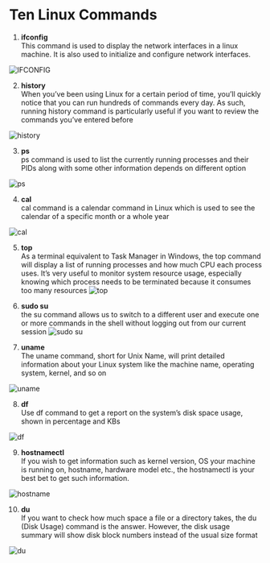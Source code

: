 <h1>Ten Linux Commands</h1>

1. <b>ifconfig</b> <br>
This command is used to display the network interfaces in a linux machine. It is also used to initialize and configure network interfaces.

![IFCONFIG](https://user-images.githubusercontent.com/32138488/188266590-f5f8c2c1-905b-45bc-82e3-bb20d3157c4f.PNG)

2. <b>history</b> <br>
When you’ve been using Linux for a certain period of time, you’ll quickly notice that you can run hundreds of commands every day. As such, running history command is particularly useful if you want to review the commands you’ve entered before

![history](https://user-images.githubusercontent.com/32138488/188267119-33963a8c-21d6-4cad-a2a9-8022521d0ca0.PNG)

3. <b>ps</b> <br>
ps command is used to list the currently running processes and their PIDs along with some other information depends on different option

![ps](https://user-images.githubusercontent.com/32138488/188267263-76b0b971-fc78-4c0e-89ba-31fe31bc7e48.PNG)

4. <b>cal</b> <br>
cal command is a calendar command in Linux which is used to see the calendar of a specific month or a whole year

![cal](https://user-images.githubusercontent.com/32138488/188267319-0417e8b3-efd4-462a-a848-fc7f60eea33a.PNG)

5. <b>top</b> <br>
As a terminal equivalent to Task Manager in Windows, the top command will display a list of running processes and how much CPU each process uses. It’s very useful to monitor system resource usage, especially knowing which process needs to be terminated because it consumes too many resources
![top](https://user-images.githubusercontent.com/32138488/188267388-8a953c8b-582f-45fd-9f3e-3fdb9c3bd23c.PNG)

6. <b>sudo su</b> <br>
 the su command allows us to switch to a different user and execute one or more commands in the shell without logging out from our current session
 ![sudo su](https://user-images.githubusercontent.com/32138488/188267585-f28ca3ad-ba31-4511-8c84-f2d8b3a18b1d.PNG)

7. <b>uname</b> <br>
The uname command, short for Unix Name, will print detailed information about your Linux system like the machine name, operating system, kernel, and so on

![uname](https://user-images.githubusercontent.com/32138488/188267671-5d48ff0d-0fb2-456a-a5da-b1da94b7bc62.PNG)

8. <b>df</b> <br>
Use df command to get a report on the system’s disk space usage, shown in percentage and KBs

![df](https://user-images.githubusercontent.com/32138488/188267733-a4ef3c8a-7443-40cf-ba55-9dc6af546878.PNG)

9.  <b>hostnamectl</b> <br>
 If you wish to get information such as kernel version, OS your machine is running on, hostname, hardware model etc., the hostnamectl is your best bet to get such information.
 
 ![hostname](https://user-images.githubusercontent.com/32138488/188267852-2d87771e-abef-4989-a774-5ec17652b989.PNG)
 
10. <b>du</b> <br>
If you want to check how much space a file or a directory takes, the du (Disk Usage) command is the answer. However, the disk usage summary will show disk block numbers instead of the usual size format

![du](https://user-images.githubusercontent.com/32138488/188268032-aa516b51-1eb7-4688-a134-c5ed593bc092.PNG)















